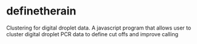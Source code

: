 definetherain
=============

Clustering for digital droplet data. A javascript program that allows user to cluster digital droplet PCR data to define cut offs and improve calling
